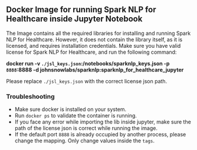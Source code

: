 ## Docker Image for running Spark NLP for Healthcare inside Jupyter Notebook

The Image contains all the required libraries for installing and running Spark NLP for Healthcare. However, it does not contain the library itself, as it is licensed, and requires installation credentials. Make sure you have valid license for Spark NLP for Healthcare, and run the following command:

**docker run -v `./jsl_keys.json`:/notebooks/sparknlp_keys.json -p `8888`:8888 -d johnsnowlabs/sparknlp:sparknlp_for_healthcare_jupyter**

Please replace `./jsl_keys.json` with the correct license json path.


### Troubleshooting
- Make sure docker is installed on your system.
- Run `docker ps` to validate the container is running.
- If you face any error while importing the lib inside jupyter, make sure the path of the license json is correct while running the image.
- If the default port `8888` is already occupied by another process, please change the mapping. Only change values inside the `tags`.